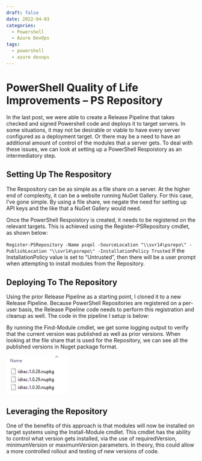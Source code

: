 ```yaml
---
draft: false
date: 2022-04-03
categories:
  - Powershell
  - Azure DevOps
tags:
  - powershell
  - azure devops
---
```

# PowerShell Quality of Life Improvements – PS Repository

In the last post, we were able to create a Release Pipeline that takes checked and signed Powershell code and deploys it to target servers. In some situations, it may not be desirable or viable to have every server configured as a deployment target. Or there may be a need to have an additional amount of control of the modules that a server gets. To deal with these issues, we can look at setting up a PowerShell Respoistory as an intermediatory step.

## Setting Up The Respository
The Respository can be as simple as a file share on a server. At the higher end of complexity, it can be a website running NuGet Gallery. For this case, I’ve gone simple. By using a file share, we negate the need for setting up API keys and the like that a NuGet Gallery would need.

Once the PowerShell Respoistory is created, it needs to be registered on the relevant targets. This is achieved using the Register-PSRepository cmdlet, as shown below:

`Register-PSRepository -Name psqol -SourceLocation "\\svr14\psrepo\" -PublishLocation "\\svr14\psrepo\" -InstallationPolicy Trusted`
If the InstallationPolicy value is set to “Untrusted”, then there will be a user prompt when attempting to install modules from the Repository.
<!-- more -->
## Deploying To The Repository
Using the prior Release Pipeline as a starting point, I cloned it to a new Release Pipeline. Because PowerShell Repositories are registered on a per-user basis, the Release Pipeline code needs to perform this registration and cleanup as well. The code in the pipeline I setup is below:

By running the Find-Module cmdlet, we get some logging output to verify that the current version was published as well as prior versions. When looking at the file share that is used for the Repository, we can see all the published versions in Nuget package format.

![Versions](../media/2022-04-03-001.png)

## Leveraging the Repository
One of the benefits of this approach is that modules will now be installed on target systems using the Install-Module cmdlet. This cmdlet has the ability to control what version gets installed, via the use of requiredVersion, minimumVersion or maximumVersion parameters. In theory, this could allow a more controlled rollout and testing of new versions of code.
